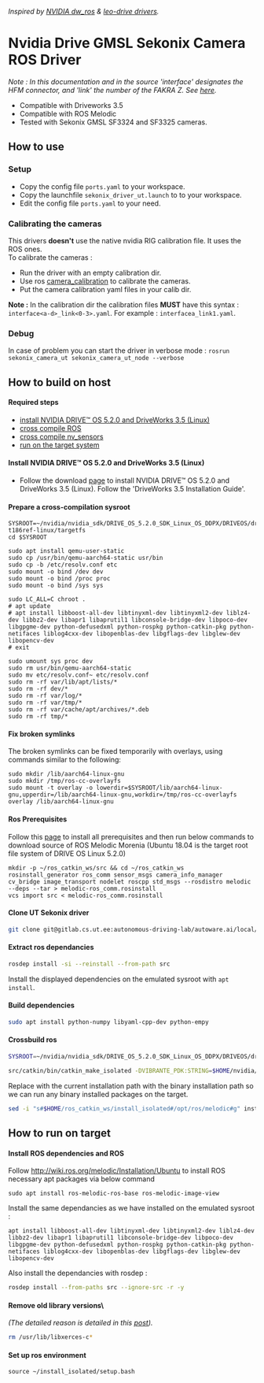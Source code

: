 <upper>*Inspired by [NVIDIA dw_ros](https://github.com/NVIDIA/dw-ros) & [leo-drive drivers](https://gitlab.com/leo-drive/Drivers/sekonix_camera).* </upper>

# Nvidia Drive GMSL Sekonix Camera ROS Driver

*Note : In this documentation and in the source 'interface' designates the HFM connector, and 'link' the number of the FAKRA Z. See [here](https://docs.nvidia.com/drive/drive_os_5.1.6.1L/nvvib_docs/index.html#page/DRIVE_OS_Linux_SDK_Development_Guide/Camera/camera_xavier.html).*


- Compatible with Driveworks 3.5
- Compatible with ROS Melodic
- Tested with Sekonix GMSL SF3324 and SF3325 cameras.

## How to use

### Setup

- Copy the config file `ports.yaml` to your workspace.
- Copy the launchfile `sekonix_driver_ut.launch` to to your workspace.
- Edit the config file `ports.yaml` to your need.

### Calibrating the cameras

This drivers **doesn't** use the native nvidia RIG calibration file. It uses the ROS ones.  
To calibrate the cameras :
- Run the driver with an empty calibration dir. 
- Use ros [camera_calibration](wiki.ros.org/camera_calibration) to calibrate the cameras.
- Put the camera calibration yaml files in your calib dir.

**Note :** In the calibration dir the calibration files **MUST** have this syntax : `interface<a-d>_link<0-3>.yaml`. For example : `interfacea_link1.yaml`.

### Debug

In case of problem you can start the driver in verbose mode :  `rosrun sekonix_camera_ut sekonix_camera_ut_node --verbose`

## How to build on host

#### Required steps
- [install NVIDIA DRIVE™ OS 5.2.0 and DriveWorks 3.5 (Linux)](https://github.com/nvidia/dw-ros#install-nvidia-drive-os-520-and-driveworks-35-linux)
- [cross compile ROS](https://github.com/nvidia/dw-ros#cross-compile-ros)
- [cross compile nv_sensors](https://github.com/nvidia/dw-ros#cross-compile-nv_sensors)
- [run on the target system](https://github.com/nvidia/dw-ros#run-on-the-target-system)

#### Install NVIDIA DRIVE™ OS 5.2.0 and DriveWorks 3.5 (Linux)
- Follow the download [page](https://developer.nvidia.com/drive/downloads) to install NVIDIA DRIVE™ OS 5.2.0 and DriveWorks 3.5 (Linux). Follow the 'DriveWorks 3.5 Installation Guide'.

#### Prepare a cross-compilation sysroot

```
SYSROOT=~/nvidia/nvidia_sdk/DRIVE_OS_5.2.0_SDK_Linux_OS_DDPX/DRIVEOS/drive-t186ref-linux/targetfs
cd $SYSROOT

sudo apt install qemu-user-static
sudo cp /usr/bin/qemu-aarch64-static usr/bin
sudo cp -b /etc/resolv.conf etc
sudo mount -o bind /dev dev
sudo mount -o bind /proc proc
sudo mount -o bind /sys sys

sudo LC_ALL=C chroot .
# apt update
# apt install libboost-all-dev libtinyxml-dev libtinyxml2-dev liblz4-dev libbz2-dev libapr1 libaprutil1 libconsole-bridge-dev libpoco-dev libgpgme-dev python-defusedxml python-rospkg python-catkin-pkg python-netifaces liblog4cxx-dev libopenblas-dev libgflags-dev libglew-dev libopencv-dev
# exit

sudo umount sys proc dev 
sudo rm usr/bin/qemu-aarch64-static
sudo mv etc/resolv.conf~ etc/resolv.conf
sudo rm -rf var/lib/apt/lists/*
sudo rm -rf dev/*
sudo rm -rf var/log/*
sudo rm -rf var/tmp/*
sudo rm -rf var/cache/apt/archives/*.deb
sudo rm -rf tmp/*
```

#### Fix broken symlinks

The broken symlinks can be fixed temporarily with overlays, using commands similar to the following:
```
sudo mkdir /lib/aarch64-linux-gnu
sudo mkdir /tmp/ros-cc-overlayfs
sudo mount -t overlay -o lowerdir=$SYSROOT/lib/aarch64-linux-gnu,upperdir=/lib/aarch64-linux-gnu,workdir=/tmp/ros-cc-overlayfs overlay /lib/aarch64-linux-gnu
```

#### Ros Prerequisites
Follow this [page](http://wiki.ros.org/melodic/Installation/Source) to install all prerequisites and then run below commands to download source of ROS Melodic Morenia (Ubuntu 18.04 is the target root file system of DRIVE OS Linux 5.2.0)

```
mkdir -p ~/ros_catkin_ws/src && cd ~/ros_catkin_ws
rosinstall_generator ros_comm sensor_msgs camera_info_manager cv_bridge image_transport nodelet roscpp std_msgs --rosdistro melodic --deps --tar > melodic-ros_comm.rosinstall
vcs import src < melodic-ros_comm.rosinstall
```

#### Clone UT Sekonix driver
```bash
git clone git@gitlab.cs.ut.ee:autonomous-driving-lab/autoware.ai/local/sekonix_camera_ut.git src/sekonix_camera_ut
```

#### Extract ros dependancies

```bash
rosdep install -si --reinstall --from-path src
```
Install the displayed dependencies on the emulated sysroot with `apt install`.

#### Build dependencies

```bash
sudo apt install python-numpy libyaml-cpp-dev python-empy
```

#### Crossbuild ros 

```bash
SYSROOT=~/nvidia/nvidia_sdk/DRIVE_OS_5.2.0_SDK_Linux_OS_DDPX/DRIVEOS/drive-t186ref-linux/targetfs
```
```bash
src/catkin/bin/catkin_make_isolated -DVIBRANTE_PDK:STRING=$HOME/nvidia/nvidia_sdk/DRIVE_OS_5.2.0_SDK_Linux_OS_DDPX/DRIVEOS/drive-t186ref-linux -DTRT_VERSION:STRING=6.3.1.3 -DCMAKE_TOOLCHAIN_FILE=$HOME/ros_catkin_ws/src/sekonix_camera_ut/Toolchain-V5L.cmake -DCMAKE_EXE_LINKER_FLAGS="${CMAKE_EXE_LINKER_FLAGS} -L/usr/local/driveworks/targets/aarch64-Linux/lib -Wl,-rpath,/usr/local/driveworks/targets/aarch64-Linux/lib -L$SYSROOT/usr/local/cuda-10.2/targets/aarch64-linux/lib -Wl,-rpath,$SYSROOT/usr/local/cuda-10.2/targets/aarch64-linux/lib -L$SYSROOT/usr/lib/aarch64-linux-gnu/openblas -Wl,-rpath,$SYSROOT/usr/lib/aarch64-linux-gnu/openblas"
```

Replace with the current installation path with the binary installation path so we can run any binary installed packages on the target.

```bash
sed -i "s#$HOME/ros_catkin_ws/install_isolated#/opt/ros/melodic#g" install_isolated/_setup_util.py
```

## How to run on target

#### Install ROS dependencies and ROS

Follow http://wiki.ros.org/melodic/Installation/Ubuntu to install ROS necessary apt packages via below command
```
sudo apt install ros-melodic-ros-base ros-melodic-image-view
```

Install the same dependancies as we have installed on the emulated sysroot :

```
apt install libboost-all-dev libtinyxml-dev libtinyxml2-dev liblz4-dev libbz2-dev libapr1 libaprutil1 libconsole-bridge-dev libpoco-dev libgpgme-dev python-defusedxml python-rospkg python-catkin-pkg python-netifaces liblog4cxx-dev libopenblas-dev libgflags-dev libglew-dev libopencv-dev
```

Also install the dependancies with rosdep :

```bash
rosdep install --from-paths src --ignore-src -r -y
```

#### Remove old library versions\
*(The detailed reason is detailed in this [post](https://forums.developer.nvidia.com/t/libgdal-so-has-undefined-symbol/110239/5)).*
```bash
rm /usr/lib/libxerces-c*
```

#### Set up ros environment
```
source ~/install_isolated/setup.bash
```

